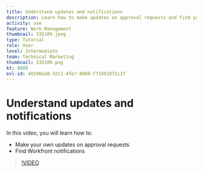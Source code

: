 ```yaml
---
title: Understand updates and notifications
description: Learn how to make updates on approval requests and find your notifications in Workfront.
activity: use
feature: Work Management
thumbnail: 335109.jpeg
type: Tutorial
role: User
level: Intermediate
team: Technical Marketing
thumbnail: 335109.png
kt: 8809
exl-id: 40296ba0-32c1-4fe7-8060-f71991872c37
---
```

# Understand updates and notifications

In this video, you will learn how to:

* Make your own updates on approval requests
* Find Workfront notifications

>[!VIDEO](https://video.tv.adobe.com/v/335109/?quality=12)

<!---
learn more URLS
Tag others on updates
Update work
--->
